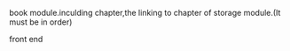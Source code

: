 book module.inculding chapter,the linking to chapter of storage module.(It must be in order)

front end